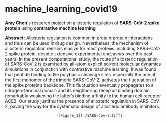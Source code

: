 # machine_learning_covid19
**Amy Chen**'s research project on allosteric regulation of **SARS-CoV-2 spike protein** using **contrastive machine learning** 

**Abstract:** Allosteric regulation is common in protein-protein interactions and thus can be used in drug design. Nevertheless, the mechanism of allosteric regulation remains elusive for most proteins, including SARS-CoV-2 spike protein, despite extensive experimental endeavors over the past years. In the present computational study, the route of allosteric regulation of SARS-CoV-2 is examined by all-atom explicit solvent molecular dynamics simulations in conjunction with contrastive machine learning. It was found that peptide binding to the polybasic cleavage sites, especially the one at the first monomer of the trimeric SARS-CoV-2, activates the fluctuation of the spike protein’s backbone. This fluctuation eventually propagates to a nitrogen-terminal domain and its neighboring receptor-binding domain, remarkably weakening the latter’s binding affinity to the human cell receptor ACE2. Our study justifies the presence of allosteric regulation in SARS-CoV-2, paving the way for the systematic design of allosteric antibody inhibitors.  

                           ![Figure_1](./SARS-Cov-2.tiff)
